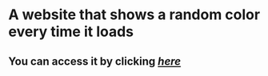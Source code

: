 # A website that shows a random color every time it loads
## You can access it by clicking _**[here](https://sandenbergmelo.github.io/random-color-site/)**_
